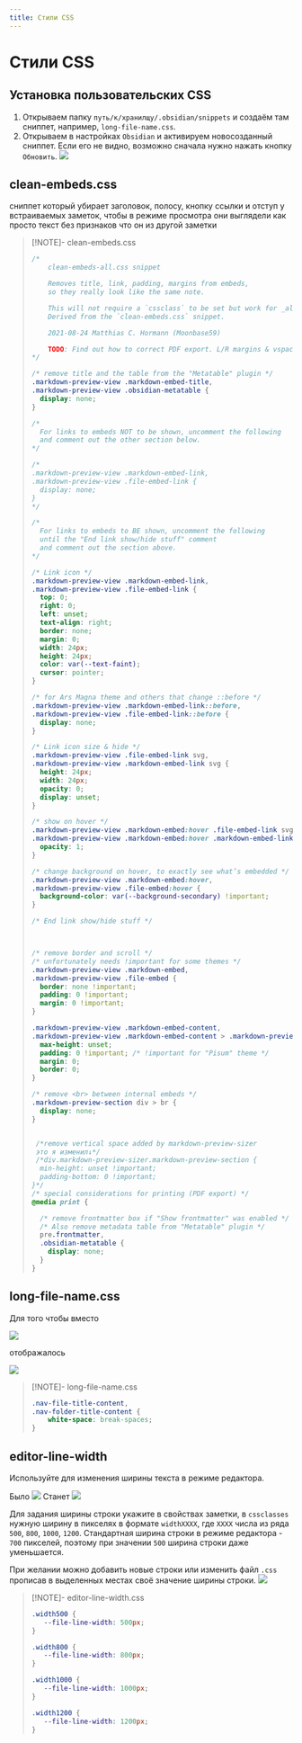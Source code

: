 ```yaml
---
title: Стили CSS
---
```


# Стили CSS

## Установка пользовательских CSS

1. Открываем папку `путь/к/хранилщу/.obsidian/snippets` и создаём там сниппет, например, `long-file-name.css`.
2. Открываем в настройках `Obsidian` и активируем новосозданный сниппет. Если его не видно, возможно сначала нужно нажать кнопку `Обновить`. ![](!!files/install-css.png)

## clean-embeds.css

сниппет который убирает заголовок, полосу, кнопку ссылки и отступ у встраиваемых заметок, чтобы в режиме просмотра они выглядели как просто текст без признаков что он из другой заметки

> [!NOTE]- clean-embeds.css
>
> ```css
> /*
>     clean-embeds-all.css snippet
> 
>     Removes title, link, padding, margins from embeds,
>     so they really look like the same note.
> 
>     This will not require a `cssclass` to be set but work for _all_ notes.
>     Derived from the `clean-embeds.css` snippet.
> 
>     2021-08-24 Matthias C. Hormann (Moonbase59)
> 
>     TODO: Find out how to correct PDF export. L/R margins & vspace too large on embeds.
> */
> 
> /* remove title and the table from the "Metatable" plugin */
> .markdown-preview-view .markdown-embed-title,
> .markdown-preview-view .obsidian-metatable {
>   display: none;
> }
> 
> /*
>   For links to embeds NOT to be shown, uncomment the following
>   and comment out the other section below.
> */
> 
> /*
> .markdown-preview-view .markdown-embed-link,
> .markdown-preview-view .file-embed-link {
>   display: none;
> }
> */
> 
> /*
>   For links to embeds to BE shown, uncomment the following
>   until the "End link show/hide stuff" comment
>   and comment out the section above.
> */
> 
> /* Link icon */
> .markdown-preview-view .markdown-embed-link,
> .markdown-preview-view .file-embed-link {
>   top: 0;
>   right: 0;
>   left: unset;
>   text-align: right;
>   border: none;
>   margin: 0;
>   width: 24px;
>   height: 24px;
>   color: var(--text-faint);
>   cursor: pointer;
> }
> 
> /* for Ars Magna theme and others that change ::before */
> .markdown-preview-view .markdown-embed-link::before,
> .markdown-preview-view .file-embed-link::before {
>   display: none;
> }
> 
> /* Link icon size & hide */
> .markdown-preview-view .file-embed-link svg,
> .markdown-preview-view .markdown-embed-link svg {
>   height: 24px;
>   width: 24px;
>   opacity: 0;
>   display: unset;
> }
> 
> /* show on hover */
> .markdown-preview-view .markdown-embed:hover .file-embed-link svg,
> .markdown-preview-view .markdown-embed:hover .markdown-embed-link svg {
>   opacity: 1;
> }
> 
> /* change background on hover, to exactly see what’s embedded */
> .markdown-preview-view .markdown-embed:hover,
> .markdown-preview-view .file-embed:hover {
>   background-color: var(--background-secondary) !important;
> }
> 
> /* End link show/hide stuff */
> 
> 
> 
> /* remove border and scroll */
> /* unfortunately needs !important for some themes */
> .markdown-preview-view .markdown-embed,
> .markdown-preview-view .file-embed {
>   border: none !important;
>   padding: 0 !important;
>   margin: 0 !important;
> }
> 
> .markdown-preview-view .markdown-embed-content,
> .markdown-preview-view .markdown-embed-content > .markdown-preview-view { 
>   max-height: unset;
>   padding: 0 !important; /* !important for "Pisum" theme */
>   margin: 0;
>   border: 0;
> }
> 
> /* remove <br> between internal embeds */
> .markdown-preview-section div > br {
>   display: none;
> }
> 
> 
>  /*remove vertical space added by markdown-preview-sizer 
>  это я изменил↓*/
>  /*div.markdown-preview-sizer.markdown-preview-section {
>   min-height: unset !important;
>   padding-bottom: 0 !important;
> }*/
> /* special considerations for printing (PDF export) */
> @media print {
> 
>   /* remove frontmatter box if "Show frontmatter" was enabled */
>   /* Also remove metadata table from "Metatable" plugin */
>   pre.frontmatter,
>   .obsidian-metatable {
>     display: none;
>   }
> }
> ```

## long-file-name.css

Для того чтобы вместо

![](!!files/long-file-name-1.png)

отображалось

![](!!files/long-file-name-2.png)

> [!NOTE]- long-file-name.css
>
> ```css
> .nav-file-title-content,
> .nav-folder-title-content {
>     white-space: break-spaces;
> }
> ```

## editor-line-width

Используйте для изменения ширины текста в режиме редактора.

Было
![](!!files/editor-line-width-1.png)
Станет
![](!!files/editor-line-width-2.png)

Для задания ширины строки укажите в свойствах заметки, в `cssclasses` нужную ширину в пикселях в формате `widthXXXX`, где `XXXX` числа из ряда `500`, `800`, `1000`, `1200`. Стандартная ширина строки в режиме редактора - `700` пикселей, поэтому при значении `500` ширина строки даже уменьшается.

При желании можно добавить новые строки или изменить файл `.css` прописав в выделенных местах своё значение ширины строки. 
![](!!files/editor-line-width-3.png)

> [!NOTE]- editor-line-width.css
>
> ```css
> .width500 {
>    --file-line-width: 500px;
>}
>
>.width800 {
>    --file-line-width: 800px;
>}
>
>.width1000 {
>    --file-line-width: 1000px;
>}
>
>.width1200 {
>    --file-line-width: 1200px;
>}
> ```
